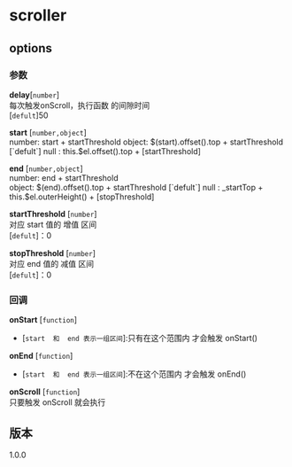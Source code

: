# scroller

## options

###  参数

**delay**[`number`]  
    每次触发onScroll，执行函数 的间隙时间  
    [`defult`]50
    
**start** [`number,object`]  
    number: start + startThreshold 
    object: $(start).offset().top  + startThreshold 
    [`defult`] null :  this.$el.offset().top  + [startThreshold] 
    
 **end** [`number,object`]  
     number: end + startThreshold  
     object: $(end).offset().top  + startThreshold   
     [`defult`] null :  _startTop + this.$el.outerHeight()  + [stopThreshold]    
 
 
 **startThreshold** [`number`]  
    对应 start 值的 增值 区间  
    [`defult`]：0
    
  **stopThreshold** [`number`]  
     对应 end 值的 减值 区间  
     [`defult`]：0
     
###  回调

**onStart** [`function`]  
* [`start  和  end 表示一组区间`]:只有在这个范围内 才会触发 onStart()
 

**onEnd** [`function`]  
* [`start  和  end 表示一组区间`]:不在这个范围内 才会触发 onEnd()

**onScroll** [`function`]  
只要触发 onScroll 就会执行

## 版本

1.0.0